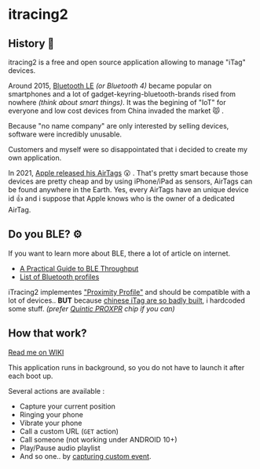 # itracing2 

## History 📓
itracing2 is a free and open source application allowing to manage "iTag" devices.

Around 2015, [Bluetooth LE](https://www.link-labs.com/blog/bluetooth-vs-bluetooth-low-energy) _(or Bluetooth 4)_ became popular on smartphones and a lot of gadget-keyring-bluetooth-brands rised from nowhere _(think about smart things)_.
It was the begining of "IoT" for everyone and low cost devices from China invaded the market 😾 .

Because "no name company" are only interested by selling devices, software were incredibly unusable.

Customers and myself were so disappointated that i decided to create my own application.

In 2021, [Apple released his AirTags](https://en.wikipedia.org/wiki/AirTag) 😮 . That's pretty smart because those devices are pretty cheap and by using iPhone/iPad as sensors, AirTags can be found anywhere in the Earth. Yes, every AirTags have an unique device id 👍 and i suppose that Apple knows who is the owner of a dedicated AirTag.

## Do you BLE? ⚙️

If you want to learn more about BLE, there a lot of article on internet.
- [A Practical Guide to BLE Throughput](https://interrupt.memfault.com/blog/ble-throughput-primer)
- [List of Bluetooth profiles](https://en.wikipedia.org/wiki/List_of_Bluetooth_profiles)

iTracing2 implementes ["Proximity Profile"](https://en.wikipedia.org/wiki/List_of_Bluetooth_profiles#Proximity_Profile_(PXP)) and should be compatible with a lot of devices.. **BUT** because [chinese iTag are so badly built](https://github.com/sylvek/itracing2/wiki/MLE-15), i hardcoded some stuff. _(prefer [Quintic PROXPR](https://github.com/sylvek/itracing2/wiki/Quintic-PROXR) chip if you can)_

## How that work?

[Read me on WIKI](https://github.com/sylvek/itracing2/wiki)

This application runs in background, so you do not have to launch it after each boot up.

Several actions are available :

* Capture your current position
* Ringing your phone
* Vibrate your phone
* Call a custom URL (`GET` action)
* Call someone (not working under ANDROID 10+)
* Play/Pause audio playlist
* And so one.. by [capturing custom event](https://github.com/sylvek/itracing2/wiki#custom-action).